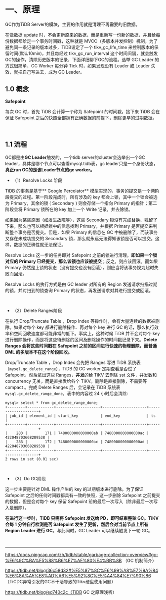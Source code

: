 # 一、原理

GC作为TiDB Server的模块，主要的作用就是清理不再需要的旧数据。

在做数据 update 时，不会更新原来的数据，而是重新写一份新的数据，并且给每份数据都给定一个事务时间戳，这种就是 MVCC（多版本并发控制）机制，为了避免同一条记录的版本过多，TiDB设定了一个 tikv\_gc\_life\_time 来控制版本的保留时间(默认10min)，并且每经过 tikv\_gc\_run\_interval 这个时间间隔，就会触发GC的操作，清除历史版本的记录，下面详细聊下GC的流程。选举 GC Leader 的方式很简单，GC Worker 每分钟 Tick 时，如果发现没有 Leader 或 Leader 失效，就把自己写进去，成为 GC Leader。

## 1.0 概念

**Safepoint**

每次 GC 时，首先 TiDB 会计算一个称为 Safepoint 的时间戳，接下来 TiDB 会在保证 Safepoint 之后的快照全部拥有正确数据的前提下，删除更早的过期数据。

<br/>

## 1.1 流程

GC都是由**GC Leader**触发的，一个tidb server的cluster会选举出一个GC leader，具体是哪个节点可以查看mysql.tidb表，gc leader只是一个身份状态，**真正run GC的是该Leader节点的gc worker。**

- （1）Resolve Locks 阶段

TiDB 的事务是基于** Google Percolator** 模型实现的，事务的提交是一个两阶段提交的过程。第一阶段完成时，所有涉及的 key 都会上锁，其中一个锁会被选为 Primary，其余的锁 ( Secondary ) 则会存储一个指向 Primary 的指针；第二阶段会将 Primary 锁所在的 key 加上一个 Write 记录，并去除锁。

如果因为某些原因（如发生故障等），这些 Secondary 锁没有完成替换、残留了下来，那么也可以根据锁中的信息找到 Primary，并根据 Primary 是否提交来判断整个事务是否提交。但是，如果 Primary 的信息在 GC 中被删除了，而该事务又存在未成功提交的 Secondary 锁，那么就永远无法得知该锁是否可以提交。这样，数据的正确性就无法保证。

Resolve Locks 这一步的任务即对 Safepoint 之前的锁进行清理。**即如果一个锁对应的 Primary 已经提交，那么该锁也应该被提交**；反之，则应该回滚。而如果 Primary 仍然是上锁的状态（没有提交也没有回滚），则应当将该事务视为超时失败而回滚。

Resolve Locks 的执行方式是由 GC leader 对所有的 Region 发送请求扫描过期的锁，并对扫到的锁查询 Primary 的状态，再发送请求对其进行提交或回滚。

<br/>

- （2）Delete Ranges阶段

在执行 Drop/Truncate Table ，Drop Index 等操作时，会有大量连续的数据被删除。如果对每个 key 都进行删除操作、再对每个 key 进行 GC 的话，那么执行效率和空间回收速度都可能非常的低下。事实上，这种时候 TiDB 并不会对每个 key 进行删除操作，而是将这些待删除的区间及删除操作的时间戳记录下来。**Delete Ranges 会将这些时间戳在 Safepoint 之前的区间进行快速的物理删除，而普通 DML 的多版本不在这个阶段回收。**

Drop/Truncate Table ，Drop Index 会先把 Ranges 写进 TiDB 系统表（`mysql.gc_delete_range`），TiDB 的 GC worker 定期查看是否过了 Safepoint，然后拿出这些 Ranges，**并发**的给 TiKV 去删除 sst 文件，并发数和 concurrency 无关，而是直接发给各个 TiKV。删除是直接删除，不需要等 compact 。完成 Delete Ranges 后，会记录在 TiDB 系统表 `mysql.gc_delete_range_done`，表中的内容过 24 小时后会清除:

```mysql
mysql> select * from gc_delete_range_done;
+--------+------------+--------------------+--------------------+--------------------+
| job_id | element_id | start_key          | end_key            | ts                 |
+--------+------------+--------------------+--------------------+--------------------+
|    283 |        171 | 7480000000000000ab | 7480000000000000ac | 422048703668289538 |
|    283 |        172 | 7480000000000000ac | 7480000000000000ad | 422048703668289538 |
+--------+------------+--------------------+--------------------+--------------------+
2 rows in set (0.01 sec)
```

<br/>

- （3）Do GC阶段

这一步主要是针对 DML 操作产生的 key 的过期版本进行删除。为了保证 Safepoint 之后的任何时间戳都具有一致的快照，这一步删除 Safepoint 之前提交的数据，但是会对每个 key 保留 Safepoint 前的最后一次写入（除非最后一次写入是删除）。

**在进行这一步时，TiDB 只需将 Safepoint 发送给 PD，即可结束整轮 GC。TiKV 会每 1 分钟自行检测是否 Safepoint 发生了更新，然后会对当前节点上所有 Region Leader 进行 GC**。与此同时，GC Leader 可以继续触发下一轮 GC。

<br/>

----

https://docs.pingcap.com/zh/tidb/stable/garbage-collection-overview#gc-%E6%9C%BA%E5%88%B6%E7%AE%80%E4%BB%8B  （GC 机制简介）

https://tidb.net/blog/36c58d32#%E5%87%8C%E6%99%A8%E7%9A%84%E6%8A%A5%E8%AD%A6%E5%92%8C%E5%A4%84%E7%90%86  （TiCDC异常引发的GC不干活导致的Tikv硬盘使用问题）

https://tidb.net/blog/ed740c2c（TiDB GC 之原理浅析）

